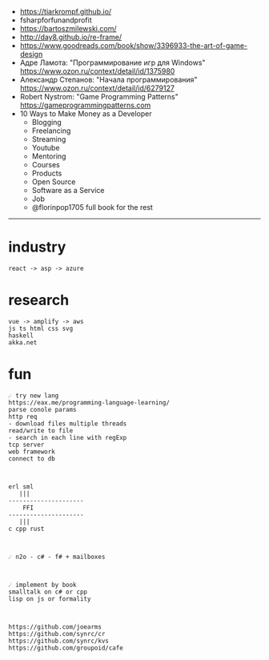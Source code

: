 * https://tiarkrompf.github.io/
* fsharpforfunandprofit
* https://bartoszmilewski.com/
* http://day8.github.io/re-frame/
* https://www.goodreads.com/book/show/3396933-the-art-of-game-design
* Адре Ламота: "Программирование игр для Windows" https://www.ozon.ru/context/detail/id/1375980
* Александр Степанов: "Начала программирования" https://www.ozon.ru/context/detail/id/6279127
* Robert Nystrom: "Game Programming Patterns" https://gameprogrammingpatterns.com
* 10 Ways to Make Money as a Developer
  * Blogging
  * Freelancing
  * Streaming
  * Youtube
  * Mentoring
  * Courses
  * Products
  * Open Source
  * Software as a Service
  * Job
  * @florinpop1705 full book for the rest



---



# industry
```
react -> asp -> azure
```

# research
```
vue -> amplify -> aws
js ts html css svg
haskell
akka.net
```

# fun
```
☄️ try new lang
https://eax.me/programming-language-learning/
parse conole params
http req
- download files multiple threads
read/write to file
- search in each line with regExp
tcp server
web framework
connect to db



erl sml
   |||
---------------------
    FFI
---------------------
   |||
c cpp rust



☄️ n2o - c# - f# + mailboxes



☄️ implement by book
smalltalk on c# or cpp
lisp on js or formality



https://github.com/joearms
https://github.com/synrc/cr
https://github.com/synrc/kvs
https://github.com/groupoid/cafe
```

